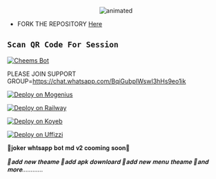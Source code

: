 
<p align="center"><img src="https://i.ibb.co/p4tYsy5/JOKER-WHTSAPP-USER-BOT-CREATED-BY-IMALSHA-3.png" alt="animated" /></p>







- FORK THE REPOSITORY [Here](https://github.com/imalshanathsara1/JOKER-WHTSAPP-BOT/fork)

## `Scan QR Code For Session`
[![Cheems Bot](https://repl.it/badge/github/quiec/whatsasena)](https://replit.com/@imalshanathsara/JOKER-Bot-Multi-Device-Qr-Code-Generator?v=1)

 PLEASE JOIN SUPPORT GROUP=https://chat.whatsapp.com/BqiGubpIWswI3hHs9eo1ik

[![Deploy on Mogenius](https://telegra.ph/file/946d83b461457a3c1598c.png)](https://studio.mogenius.com/studio/cloud-space/cloud-space-overview)

[![Deploy on Railway](https://railway.app/button.svg)](https://railway.app/dashboard)

[![Deploy on Koyeb](https://telegra.ph/file/48228bbb836479f7a2863.png)](https://app.koyeb.com/deploy?type=git&repository=&branch=name&name=servicename)

[![Deploy on Uffizzi](https://telegra.ph/file/e464e609e43eb3dfdc144.png)](https://app.uffizzi.com/projects)


🤡𝐣𝐨𝐤𝐞𝐫 𝐰𝐡𝐭𝐬𝐚𝐩𝐩 𝐛𝐨𝐭 𝐦𝐝 𝐯𝟐 𝐜𝐨𝐨𝐦𝐢𝐧𝐠 𝐬𝐨𝐨𝐧🤡

*🤡𝐚𝐝𝐝 𝐧𝐞𝐰 𝐭𝐡𝐞𝐚𝐦𝐞*
*🤡𝐚𝐝𝐝 𝐚𝐩𝐤 𝐝𝐨𝐰𝐧𝐥𝐨𝐚𝐫𝐝*
*🤡𝐚𝐝𝐝 𝐧𝐞𝐰 𝐦𝐞𝐧𝐮 𝐭𝐡𝐞𝐚𝐦𝐞*
*🤡𝐚𝐧𝐝 𝐦𝐨𝐫𝐞............*
